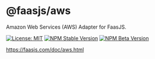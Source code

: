 # @faasjs/aws

Amazon Web Services (AWS) Adapter for FaasJS.

[![License: MIT](https://img.shields.io/npm/l/@faasjs/aws.svg)](https://github.com/faasjs/faasjs/blob/master/packages/faasjs/aws/LICENSE)
[![NPM Stable Version](https://img.shields.io/npm/v/@faasjs/aws/stable.svg)](https://www.npmjs.com/package/@faasjs/aws)
[![NPM Beta Version](https://img.shields.io/npm/v/@faasjs/aws/beta.svg)](https://www.npmjs.com/package/@faasjs/aws)

https://faasjs.com/doc/aws.html
